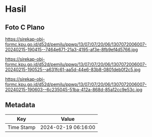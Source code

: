 # Hasil

## Foto C Plano

https://sirekap-obj-formc.kpu.go.id/d52d/pemilu/ppwp/13/07/07/20/06/1307072006007-20240215-190415--7464e671-21a3-4195-af3e-8fb9ef4d5766.jpg

https://sirekap-obj-formc.kpu.go.id/d52d/pemilu/ppwp/13/07/07/20/06/1307072006007-20240215-190525--a631fc61-aa5d-44e6-83b8-0801deb0f2c5.jpg

https://sirekap-obj-formc.kpu.go.id/d52d/pemilu/ppwp/13/07/07/20/06/1307072006007-20240215-190603--6c235045-51ba-412a-868d-85a12cc9e53c.jpg


## Metadata

| Key        | Value               |
| ---------- | ------------------- |
| Time Stamp | 2024-02-19 06:16:00 |



